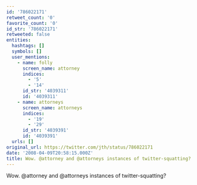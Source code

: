 ```yaml
---
id: '786022171'
retweet_count: '0'
favorite_count: '0'
id_str: '786022171'
retweeted: false
entities:
  hashtags: []
  symbols: []
  user_mentions:
    - name: folly
      screen_name: attorney
      indices:
        - '5'
        - '14'
      id_str: '4039311'
      id: '4039311'
    - name: attorneys
      screen_name: attorneys
      indices:
        - '19'
        - '29'
      id_str: '4039391'
      id: '4039391'
  urls: []
original_url: https://twitter.com/jth/status/786022171
date: '2008-04-09T20:58:15.000Z'
title: Wow. @attorney and @attorneys instances of twitter-squatting?
---
```


Wow. @attorney and @attorneys instances of twitter-squatting?